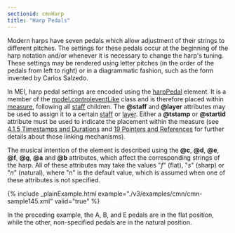 ```yaml
---
sectionid: cmnHarp
title: "Harp Pedals"
---
```




Modern harps have seven pedals which allow adjustment of their strings to different
pitches. The settings for these pedals occur at the beginning of the harp notation
and/or
whenever it is necessary to change the harp's tuning. These settings may be rendered
using
letter pitches (in the order of the pedals from left to right) or in a diagrammatic
fashion, such as the form invented by Carlos Salzedo.

In MEI, harp pedal settings are encoded using the <a class="link_odd_elementSpec" href="/v3/elements/harpPedal">harpPedal</a>
element. It is a member of the 
<a class="link_odd" href="/v3/model-classes/model.controleventLike">model.controleventLike</a> class
and is therefore placed within 
<a class="link_odd_elementSpec" href="/v3/elements/measure">measure</a>, following all 
<a class="link_odd_elementSpec" href="/v3/elements/staff">staff</a> children. The **@staff** and **@layer** attributes
may be used to assign it to a certain 
<a class="link_odd_elementSpec" href="/v3/elements/staff">staff</a> or 
<a class="link_odd_elementSpec" href="/v3/elements/layer">layer</a>. Either a **@tstamp** or **@startid** attribute must be used to
indicate the placement within the measure (see 
<a class="link_ptr" title="Timestamps and Durations" href="/v3/guidelines/cmn#cmnTstamp">4.1.5 Timestamps and Durations</a> and 
<a class="link_ptr" title="Pointers and References" href="/v3/guidelines/ptrRef">19 Pointers and References</a> for further details about those linking mechanisms).

The musical intention of the element is described using the **@c**, **@d**,
**@e**, **@f**, **@g**, **@a** and **@b** attributes,
which affect the corresponding strings of the harp. All of these attributes may take
the
values "*f*" (flat), "*s*" (sharp) or "*n*" (natural),
where "n" is the default value, which is assumed when one of these attributes is not
specified.


{% include _plainExample.html example="./v3/examples/cmn/cmn-sample145.xml" valid="true" %}

In the preceding example, the A, B, and E pedals are in the flat position, while the
other, non-specified pedals are in the natural position.


